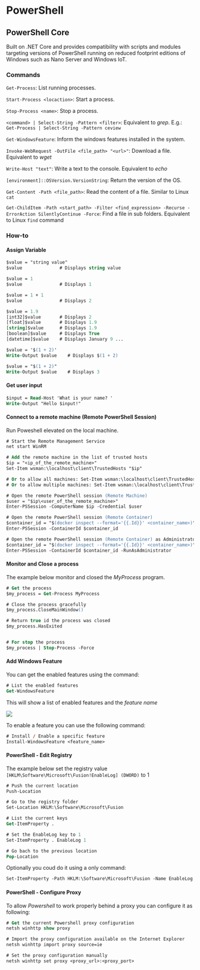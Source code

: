 # PowerShell

## PowerShell Core

Built on .NET Core and provides compatibility with scripts and modules targeting versions of PowerShell running on reduced footprint editions of Windows such as Nano Server and Windows IoT.

### Commands

`Get-Process`: List running processes.

`Start-Process <locaction>`: Start a process.

`Stop-Process <name>`: Stop a process. 

`<command> | Select-String -Pattern <filter>`: Equivalent to *grep*. E.g.: `Get-Process | Select-String -Pattern ceview`

`Get-WindowsFeature`: Inform the windows features installed in the system.

`Invoke-WebRequest -OutFile <file_path> "<url>"`: Download a file. Equivalent to *wget*

`Write-Host "text"`: Write a text to the console. Equivalent to *echo*

`[environment]::OSVersion.VersionString`: Return the version of the OS.

`Get-Content -Path <file_path>`: Read the content of a file. Similar to Linux `cat`

`Get-ChildItem -Path <start_path> -Filter <find_expression> -Recurse -ErrorAction SilentlyContinue -Force`: Find a file in sub folders. Equivalent to Linux `find` command

### How-to

#### Assign Variable

```ps
$value = "string value"
$value              # Displays string value

$value = 1
$value              # Displays 1

$value = 1 + 1
$value              # Displays 2

$value = 1.9
[int32]$value       # Displays 2
[float]$value       # Displays 1.9
[string]$value      # Displays 1.9
[boolean]$value     # Displays True
[datetime]$value    # Displays January 9 ...

$value = '$(1 + 2)'
Write-Output $value    # Displays $(1 + 2)

$value = "$(1 + 2)"
Write-Output $value    # Displays 3
```

#### Get user input

```ps
$input = Read-Host 'What is your name? '
Write-Output "Hello $input!"
```

#### Connect to a remote machine (Remote PowerShell Session)

Run Poweshell elevated on the local machine.

```ps
# Start the Remote Management Service
net start WinRM

# Add the remote machine in the list of trusted hosts
$ip = "<ip_of_the_remote_machine>"
Set-Item wsman:\localhost\client\TrustedHosts "$ip"

# Or to allow all machines: Set-Item wsman:\localhost\client\TrustedHosts "*"
# Or to allow multiple machines: Set-Item wsman:\localhost\client\TrustedHosts "$ip1,$ip2,..."

# Open the remote PowerShell session (Remote Machine)
$user = "$ip\<user_of_the_remote_machine>"
Enter-PSSession -ComputerName $ip -Credential $user

# Open the remote PowerShell session (Remote Container)
$container_id = "$(docker inspect --format='{{.Id}}' <container_name>)"
Enter-PSSession -ContainerId $container_id

# Open the remote PowerShell session (Remote Container) as Administrator
$container_id = "$(docker inspect --format='{{.Id}}' <container_name>)"
Enter-PSSession -ContainerId $container_id -RunAsAdministrator
```

#### Monitor and Close a process

The example below monitor and closed the *MyProcess* program.

```ps
# Get the process
$my_process = Get-Process MyProcess

# Close the process gracefully
$my_process.CloseMainWindow()

# Return true id the process was closed
$my_process.HasExited


# For stop the process
$my_process | Stop-Process -Force
```

#### Add Windows Feature

You can get the enabled features using the command:

```ps
# List the enabled features
Get-WindowsFeature
```

This will show a list of enabled features and the *feature name*

![](http://tinyurl.com/ya2umltf)

To enable a feature you can use the following command:

```ps
# Install / Enable a specific feature
Install-WindowsFeature <feature_name>
```

#### PowerShell - Edit Registry

The example below set the registry value `[HKLM\Software\Microsoft\Fusion!EnableLog] (DWORD)` to 1

```ps
# Push the current location
Push-Location

# Go to the registry folder
Set-Location HKLM:\Software\Microsoft\Fusion

# List the current keys
Get-ItemProperty .

# Set the EnableLog key to 1
Set-ItemProperty . EnableLog 1 

# Go bach to the previous location
Pop-Location
```

Optionally you coud do it using a only command:

```ps
Set-ItemProperty -Path HKLM:\Software\Microsoft\Fusion -Name EnableLog -Value 1
```

#### PowerShell - Configure Proxy

To allow *Powershell* to work properly behind a proxy you can configure it as following:


```ps
# Get the current Powershell proxy configuration
netsh winhttp show proxy

# Import the proxy configuration available on the Internet Explorer
netsh winhttp import proxy source=ie

# Set the proxy configuration manually
netsh winhttp set proxy <proxy_url>:<proxy_port>
```
